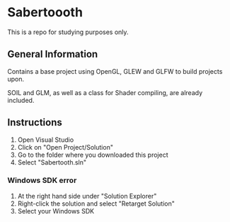 # Sabertoooth

This is a repo for studying purposes only.

## General Information

Contains a base project using OpenGL, GLEW and GLFW to build projects upon.

SOIL and GLM, as well as a class for Shader compiling, are already included.

## Instructions

1. Open Visual Studio
2. Click on "Open Project/Solution"
3. Go to the folder where you downloaded this project
4. Select "Sabertooth.sln"

### Windows SDK error

1. At the right hand side under "Solution Explorer" 
2. Right-click the solution and select "Retarget Solution"
3. Select your Windows SDK